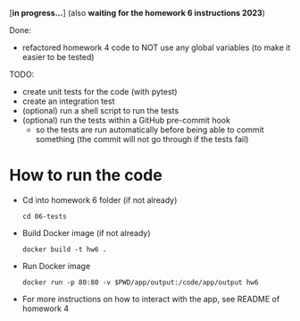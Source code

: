 [**in progress...**] (also **waiting for the homework 6 instructions 2023**)

Done:
- refactored homework 4 code to NOT use any global variables (to make it easier to be tested)

TODO:
- create unit tests for the code (with pytest)
- create an integration test
- (optional) run a shell script to run the tests
- (optional) run the tests within a GitHub pre-commit hook
    - so the tests are run automatically before being able to commit something (the commit will not go through if the tests fail)

# How to run the code
- Cd into homework 6 folder (if not already)
    ```
    cd 06-tests
    ```
- Build Docker image (if not already)
  ```
  docker build -t hw6 .
  ```
- Run Docker image
    ```
    docker run -p 80:80 -v $PWD/app/output:/code/app/output hw6
    ```
- For more instructions on how to interact with the app, see README of homework 4